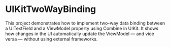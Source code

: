 # UIKitTwoWayBinding
This project demonstrates how to implement two-way data binding between a UITextField and a ViewModel property using Combine in UIKit. It shows how changes in the UI automatically update the ViewModel — and vice versa — without using external frameworks.
